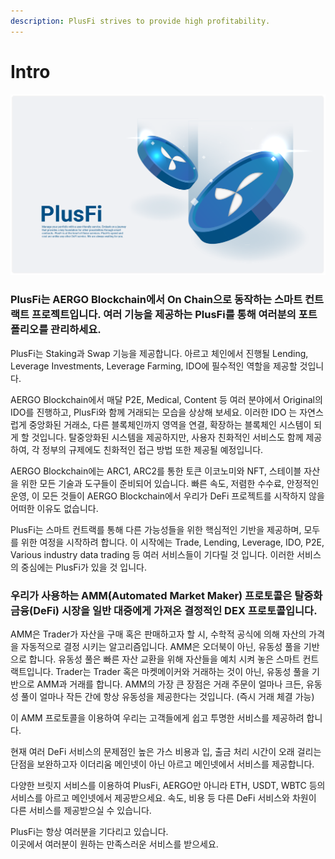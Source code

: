 ```yaml
---
description: PlusFi strives to provide high profitability.
---
```


# Intro

![](../../ko/.gitbook/assets/intro.png)

### PlusFi는 AERGO Blockchain에서 On Chain으로 동작하는 스마트 컨트랙트 프로젝트입니다. 여러 기능을 제공하는 PlusFi를 통해 여러분의 포트폴리오를 관리하세요.

PlusFi는 Staking과 Swap 기능을 제공합니다. 아르고 체인에서 진행될 Lending, Leverage Investments, Leverage Farming, IDO에 필수적인 역할을 제공할 것입니다.

AERGO Blockchain에서 매달 P2E, Medical, Content 등 여러 분야에서 Original의 IDO를 진행하고, PlusFi와 함께 거래되는 모습을 상상해 보세요. 이러한 IDO 는 자연스럽게 중앙화된 거래소, 다른 블록체인까지 영역을 연결, 확장하는 블록체인 시스템이 되게 할 것입니다. 탈중앙화된 시스템을 제공하지만, 사용자 친화적인 서비스도 함께 제공하여, 각 정부의 규제에도 친화적인 접근 방법 또한 제공될 예정입니다.

AERGO Blockchain에는 ARC1, ARC2를 통한 토큰 이코노미와 NFT, 스테이블 자산을 위한 모든 기술과 도구들이 준비되어 있습니다. 빠른 속도, 저렴한 수수료, 안정적인 운영, 이 모든 것들이 AERGO Blockchain에서 우리가 DeFi 프로젝트를 시작하지 않을 어떠한 이유도 없습니다.

PlusFi는 스마트 컨트랙를 통해 다른 가능성들을 위한 핵심적인 기반을 제공하며, 모두를 위한 여정을 시작하려 합니다. 이 시작에는 Trade, Lending, Leverage, IDO, P2E, Various industry data trading 등 여러 서비스들이 기다릴 것 입니다. 이러한 서비스의 중심에는 PlusFi가 있을 것 입니다.

### 우리가 사용하는 AMM(Automated Market Maker) 프로토콜은 탈중화 금융(DeFi) 시장을 일반 대중에게 가져온 결정적인 DEX 프로토콜입니다.

AMM은 Trader가 자산을 구매 혹은 판매하고자 할 시, 수학적 공식에 의해 자산의 가격을 자동적으로 결정 시키는 알고리즘입니다. AMM은 오더북이 아닌, 유동성 풀을 기반으로 합니다. 유동성 풀은 빠른 자산 교환을 위해 자산들을 예치 시켜 놓은 스마트 컨트랙트입니다. Trader는 Trader 혹은 마켓메이커와 거래하는 것이 아닌, 유동성 풀을 기반으로 AMM과 거래를 합니다. AMM의 가장 큰 장점은 거래 주문이 얼마나 크든, 유동성 풀이 얼마나 작든 간에 항상 유동성을 제공한다는 것입니다. (즉시 거래 체결 가능)

이 AMM 프로토콜을 이용하여 우리는 고객들에게 쉽고 투명한 서비스를 제공하려 합니다.

현재 여러 DeFi 서비스의 문제점인 높은 가스 비용과 입, 출금 처리 시간이 오래 걸리는 단점을 보완하고자 이더리움 메인넷이 아닌 아르고 메인넷에서 서비스를 제공합니다.

다양한 브릿지 서비스를 이용하여 PlusFi, AERGO만 아니라 ETH, USDT, WBTC 등의 서비스를 아르고 메인넷에서 제공받으세요. 속도, 비용 등 다른 DeFi 서비스와 차원이 다른 서비스를 제공받으실 수 있습니다.

PlusFi는 항상 여러분을 기다리고 있습니다.\
이곳에서 여러분이 원하는 만족스러운 서비스를 받으세요.

